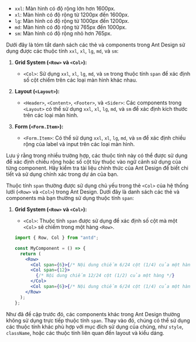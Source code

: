 - `xxl`: Màn hình có độ rộng lớn hơn 1600px.
- `xl`: Màn hình có độ rộng từ 1200px đến 1600px.
- `lg`: Màn hình có độ rộng từ 1000px đến 1200px.
- `md`: Màn hình có độ rộng từ 765px đến 1000px.
- `sm`: Màn hình có độ rộng nhỏ hơn 765px.

Dưới đây là tóm tắt danh sách các thẻ và components trong Ant Design sử dụng được các thuộc tính `xxl`, `xl`, `lg`, `md`, và `sm`:

1. **Grid System (`<Row>` và `<Col>`):**

   - `<Col>`: Sử dụng `xxl`, `xl`, `lg`, `md`, và `sm` trong thuộc tính `span` để xác định số cột chiếm trên các loại màn hình khác nhau.

2. **Layout (`<Layout>`):**

   - `<Header>`, `<Content>`, `<Footer>`, và `<Sider>`: Các components trong `<Layout>` có thể sử dụng `xxl`, `xl`, `lg`, `md`, và `sm` để xác định kích thước trên các loại màn hình.

3. **Form (`<Form.Item>`):**
   - `<Form.Item>`: Có thể sử dụng `xxl`, `xl`, `lg`, `md`, và `sm` để xác định chiều rộng của label và input trên các loại màn hình.

Lưu ý rằng trong nhiều trường hợp, các thuộc tính này có thể được sử dụng để xác định chiều rộng hoặc số cột tùy thuộc vào ngữ cảnh sử dụng của từng component. Hãy kiểm tra tài liệu chính thức của Ant Design để biết chi tiết và sử dụng chính xác trong dự án của bạn.

Thuộc tính `span` thường được sử dụng chủ yếu trong thẻ `<Col>` của hệ thống lưới (`<Row>` và `<Col>`) trong Ant Design. Dưới đây là danh sách các thẻ và components mà bạn thường sử dụng thuộc tính `span`:

1. **Grid System (`<Row>` và `<Col>`):**

   - `<Col>`: Thuộc tính `span` được sử dụng để xác định số cột mà một `<Col>` sẽ chiếm trong một hàng `<Row>`.

   ```jsx
   import { Row, Col } from "antd";

   const MyComponent = () => {
     return (
       <Row>
         <Col span={6}>{/* Nội dung chiếm 6/24 cột (1/4) của một hàng */}</Col>
         <Col span={12}>
           {/* Nội dung chiếm 12/24 cột (1/2) của một hàng */}
         </Col>
         <Col span={6}>{/* Nội dung chiếm 6/24 cột (1/4) của một hàng */}</Col>
       </Row>
     );
   };
   ```

Như đã đề cập trước đó, các components khác trong Ant Design thường không sử dụng trực tiếp thuộc tính `span`. Thay vào đó, chúng có thể sử dụng các thuộc tính khác phù hợp với mục đích sử dụng của chúng, như `style`, `className`, hoặc các thuộc tính liên quan đến layout và kiểu dáng.
